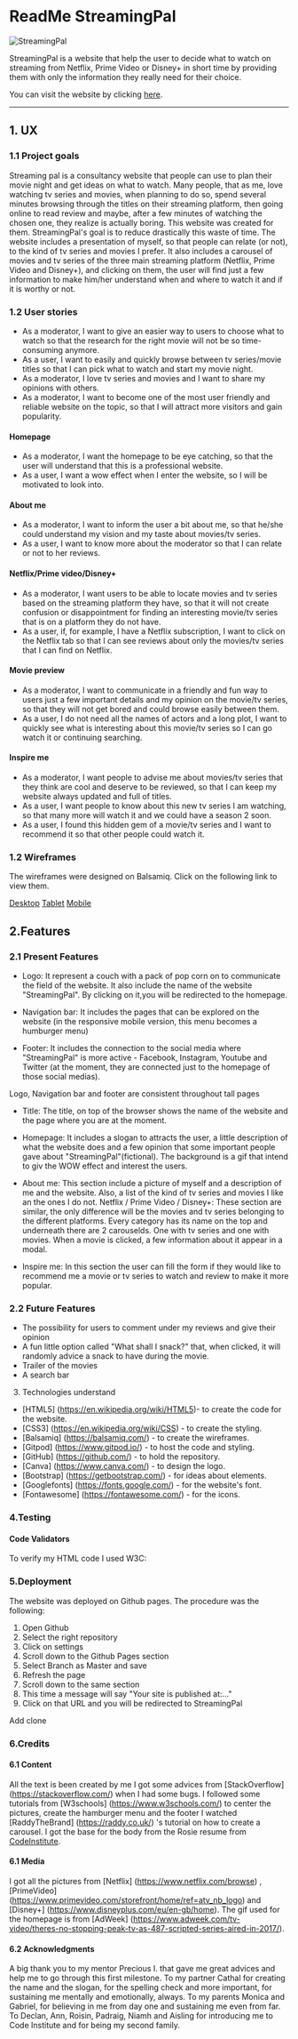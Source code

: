 
# ReadMe StreamingPal

![StreamingPal](/assets/images/logo.png)

StreamingPal is a website that help the user to decide what to watch on streaming 
from Netflix, Prime Video or Disney+ in short time by providing them with only the information they really need for their choice.

You can visit the website by clicking [here](https://fral96.github.io/Milestone_1_StreamingPal_Website/).

--------------------
## 1. UX

### 1.1 Project goals

Streaming pal is a consultancy website that people can use to plan their movie night and get ideas on what to watch.
Many people, that as me, love watching tv series and movies, when planning to do so, spend several minutes browsing through the titles on
their streaming platform, then going online to read review and maybe, after a few minutes of watching the chosen one,
they realize is actually boring. This website was created for them.
StreamingPal's goal is to reduce drastically this waste of time.
The website includes a presentation of myself, so that people can relate (or not), to the kind of tv series and movies I prefer.
It also includes a carousel of movies and tv series of the three main streaming platform (Netflix, Prime Video and Disney+),
and clicking on them, the user will find just a few information to make him/her understand when and where to watch it and if it is worthy or not.

### 1.2 User stories

* As a moderator, I want to give an easier way to users to choose what to watch so that the research for the right movie will not be so time-consuming anymore.
* As a user, I want to easily and quickly browse between tv series/movie titles so that I can pick what to watch and start my movie night.
* As a moderator, I love tv series and movies and I want to share my opinions with others.
* As a moderator, I want to become one of the most user friendly and reliable website on the topic, so that I will attract more visitors and gain popularity.

#### Homepage

* As a moderator, I want the homepage to be eye catching, so that the user will understand that this is a professional website.
* As a user, I want a wow effect when I enter the website, so I will be motivated to look into.

#### About me

* As a moderator, I want to inform the user a bit about me, so that he/she could understand my vision and my taste about movies/tv series.
* As a user, I want to know more about the moderator so that I can relate or not to her reviews.

#### Netflix/Prime video/Disney+

* As a moderator, I want users to be able to locate movies and tv series based on the streaming platform they have, so that it will not create confusion or disappointment for finding an interesting movie/tv series that is on a platform they do not have.
* As a user, if, for example, I have a Netflix subscription, I want to click on the Netflix tab so that I can see reviews about only the movies/tv series that I can find on Netflix.

#### Movie preview

* As a moderator, I want to communicate in a friendly and fun way to users just a few important details and my opinion on the movie/tv series, so that they will not get bored and could browse easily between them.
* As a user, I do not need all the names of actors and a long plot, I want to quickly see what is interesting about this movie/tv series so I can go watch it or continuing searching.

#### Inspire me

* As a moderator, I want people to advise me about movies/tv series that they think are cool and deserve to be reviewed, so that I can keep my website always updated and full of titles.
* As a user, I want people to know about this new tv series I am watching, so that many more will watch it and we could have a season 2 soon.
* As a user, I found this hidden gem of a movie/tv series and I want to recommend it so that other people could watch it.

### 1.2 Wireframes

The wireframes were designed on Balsamiq.
Click on the following link to view them.

[Desktop](./assets/wireframes/desktop.pdf)
[Tablet](./assets/wireframes/tablet.pdf)
[Mobile](./assets/wireframes/mobile.pdf)

## 2.Features

### 2.1 Present Features

* Logo: It represent a couch with a pack of pop corn on to communicate the field of the website. It also include the name of the website "StreamingPal".
By clicking on it,you will be redirected to the homepage.

* Navigation bar: It includes the pages that can be explored on the website (in the responsive mobile version, this menu becomes a humburger menu)

* Footer: It includes the connection to the social media where "StreamingPal" is more active - Facebook, Instagram, Youtube and Twitter
(at the moment, they are connected just to the homepage of those social medias).

Logo, Navigation bar and footer are consistent throughout tall pages

* Title: The title, on top of the browser shows the name of the website and the page where you are at the moment.

* Homepage: It includes a slogan to attracts the user, a little description of what the website does and a few opinion that some important people gave about "StreamingPal"(fictional).
The background is a gif that intend to giv the WOW effect and interest the users.

* About me: This section include a picture of myself and a description of me and the website. Also, a list of the kind of tv series and movies I like an the ones I do not.
Netflix / Prime Video / Disney+: These section are similar, the only difference will be the movies and tv series belonging to the different platforms.
Every category has its name on the top and underneath there are 2 carouselds. One with tv series and one with movies. When a movie is clicked, a few information about it appear in a modal.

* Inspire me: In this section the user can fill the form if they would like to recommend me a movie or tv series to watch and review to make it more popular.

### 2.2 Future Features

* The possibility for users to comment under my reviews and give their opinion
* A fun little option called "What shall I snack?" that, when clicked, it will randomly advice a snack to have during the movie.
* Trailer of the movies
* A search bar

3. Technologies understand

* [HTML5] (https://en.wikipedia.org/wiki/HTML5)- to create the code for the website.
* [CSS3] (https://en.wikipedia.org/wiki/CSS) - to create the styling.
* [Balsamiq] (https://balsamiq.com/) - to create the wireframes.
* [Gitpod] (https://www.gitpod.io/) - to host the code and styling.
* [GitHub] (https://github.com/) - to hold the repository.
* [Canva] (https://www.canva.com/) - to design the logo.
* [Bootstrap] (https://getbootstrap.com/) - for ideas about elements.
* [Googlefonts] (https://fonts.google.com/) - for the website's font.
* [Fontawesome] (https://fontawesome.com/) - for the icons.

### 4.Testing

#### Code Validators

To verify my HTML code I used W3C:


### 5.Deployment

The website was deployed on Github pages. The procedure was the following:

1. Open Github
2. Select the right repository
3. Click on settings
4. Scroll down to the Github Pages section
5. Select Branch as Master and save
6. Refresh the page
7. Scroll down to the same section
8. This time a message will say "Your site is published at:..."
9. Click on that URL and you will be redirected to StreamingPal

Add clone

### 6.Credits

#### 6.1 Content 

All the text is been created by me
I got some advices from [StackOverflow] (https://stackoverflow.com/) when I had some bugs.
I followed some tutorials from [W3schools] (https://www.w3schools.com/) to center the pictures, create the hamburger menu and the footer
I watched [RaddyTheBrand] (https://raddy.co.uk/) 's tutorial on how to create a carousel.
I got the base for the body from the Rosie resume from [CodeInstitute](https://courses.codeinstitute.net/program/FullstackWebDeveloper).

#### 6.1 Media

I got all the pictures from [Netflix] (https://www.netflix.com/browse) , [PrimeVideo] (https://www.primevideo.com/storefront/home/ref=atv_nb_logo) and [Disney+] (https://www.disneyplus.com/eu/en-gb/home).
The gif used for the homepage is from [AdWeek] (https://www.adweek.com/tv-video/theres-no-stopping-peak-tv-as-487-scripted-series-aired-in-2017/).

#### 6.2 Acknowledgments

A big thank you to my mentor Precious I. that gave me great advices and help me to go through this first milestone.
To my partner Cathal for creating the name and the slogan, for the spelling check and more important, for sustaining me mentally and emotionally, always.
To my parents Monica and Gabriel, for believing in me from day one and sustaining me even from far.
To Declan, Ann, Roisin, Padraig, Niamh and Aisling for introducing me to Code Institute and for being my second family.
